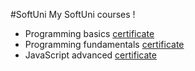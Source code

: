 #SoftUni
My SoftUni courses ! 

- Programming basics [certificate](https://softuni.bg/certificates/details/85383/d4fcad0a)
- Programming fundamentals [certificate](https://softuni.bg/certificates/details/96845/68221153)
- JavaScript advanced [certificate](https://softuni.bg/certificates/details/98396/a28fb41f)
